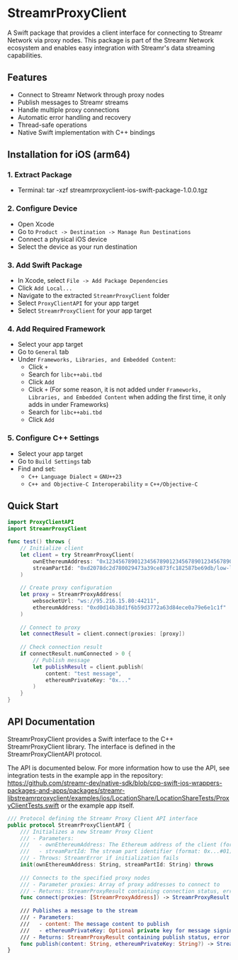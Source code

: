 # StreamrProxyClient

A Swift package that provides a client interface for connecting to Streamr Network via proxy nodes. This package is part of the Streamr Network ecosystem and enables easy integration with Streamr's data streaming capabilities.

## Features

- Connect to Streamr Network through proxy nodes
- Publish messages to Streamr streams
- Handle multiple proxy connections
- Automatic error handling and recovery
- Thread-safe operations
- Native Swift implementation with C++ bindings

## Installation for iOS (arm64)

### 1. Extract Package
- Terminal: tar -xzf streamrproxyclient-ios-swift-package-1.0.0.tgz

### 2. Configure Device
- Open Xcode
- Go to `Product -> Destination -> Manage Run Destinations`
- Connect a physical iOS device
- Select the device as your run destination

### 3. Add Swift Package
- In Xcode, select `File -> Add Package Dependencies`
- Click `Add Local...`
- Navigate to the extracted `StreamrProxyClient` folder
- Select `ProxyClientAPI` for your app target
- Select `StreamrProxyClient` for your app target

### 4. Add Required Framework
- Select your app target
- Go to `General` tab
- Under `Frameworks, Libraries, and Embedded Content`:
  - Click `+`
  - Search for `libc++abi.tbd`
  - Click `Add`
  - Click `+` (For some reason, it is not added under `Frameworks, Libraries, and Embedded Content` when adding the first time, it only adds in under Frameworks)
  - Search for `libc++abi.tbd`
  - Click `Add`

### 5. Configure C++ Settings
- Select your app target
- Go to `Build Settings` tab
- Find and set:
  - `C++ Language Dialect` = `GNU++23`
  - `C++ and Objective-C Interoperability` = `C++/Objective-C`

## Quick Start

```swift
import ProxyClientAPI
import StreamrProxyClient

func test() throws {
    // Initialize client
    let client = try StreamrProxyClient(
        ownEthereumAddress: "0x1234567890123456789012345678901234567890",
        streamPartId: "0xd2078dc2d780029473a39ce873fc182587be69db/low-level-client#0"
    )
    
    // Create proxy configuration
    let proxy = StreamrProxyAddress(
        websocketUrl: "ws://95.216.15.80:44211",
        ethereumAddress: "0xd0d14b38d1f6b59d3772a63d84ece0a79e6e1c1f"
    )
    
    // Connect to proxy
    let connectResult = client.connect(proxies: [proxy])
    
    // Check connection result
    if connectResult.numConnected > 0 {
        // Publish message
        let publishResult = client.publish(
            content: "test message",
            ethereumPrivateKey: "0x..."
        )
    }
}
```

## API Documentation

StreamrProxyClient provides a Swift interface to the C++ StreamrProxyClient library. The interface is defined in the StreamrProxyClientAPI protocol.

The API is documented below. For more information how to use the API, see integration tests in the example app in the repository: https://github.com/streamr-dev/native-sdk/blob/cpp-swift-ios-wrappers-packages-and-apps/packages/streamr-libstreamrproxyclient/examples/ios/LocationShare/LocationShareTests/ProxyClientTests.swift or the example app itself.

```swift
/// Protocol defining the Streamr Proxy Client API interface
public protocol StreamrProxyClientAPI {
    /// Initializes a new Streamr Proxy Client
    /// - Parameters:
    ///   - ownEthereumAddress: The Ethereum address of the client (format: 0x...)
    ///   - streamPartId: The stream part identifier (format: 0x...#01)
    /// - Throws: StreamrError if initialization fails
    init(ownEthereumAddress: String, streamPartId: String) throws
    
    /// Connects to the specified proxy nodes
    /// - Parameter proxies: Array of proxy addresses to connect to
    /// - Returns: StreamrProxyResult containing connection status, error details, and proxy node details
    func connect(proxies: [StreamrProxyAddress]) -> StreamrProxyResult
    
    /// Publishes a message to the stream
    /// - Parameters:
    ///   - content: The message content to publish
    ///   - ethereumPrivateKey: Optional private key for message signing
    /// - Returns: StreamrProxyResult containing publish status, error details, and proxy node details
    func publish(content: String, ethereumPrivateKey: String?) -> StreamrProxyResult
}
```

